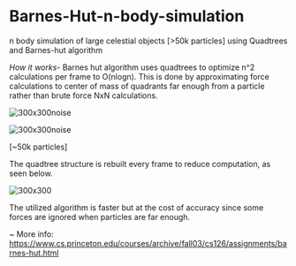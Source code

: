 # Barnes-Hut-n-body-simulation
n body simulation of large celestial objects [>50k particles] using Quadtrees and Barnes-hut algorithm

*How it works-*
Barnes hut algorithm uses quadtrees to optimize n^2 calculations per frame to O(nlogn). 
This is done by approximating force calculations to center of mass of quadrants far enough from a particle rather than brute force NxN calculations.


![300x300noise](https://github.com/satmxd/Barnes-Hut-n-body-simulation/assets/122893966/1eda015b-3717-4d27-8632-f54b618c3374)


![300x300noise](https://github.com/satmxd/Barnes-Hut-n-body-simulation/assets/122893966/69106b9e-7ba2-4c39-98a9-a4e9f47b86f9)  

[~50k particles]



The quadtree structure is rebuilt every frame to reduce computation, as seen below.

![300x300](https://github.com/satmxd/Barnes-Hut-n-body-simulation/assets/122893966/4ad7941c-eebf-46ae-8828-8fe9a3d9d957)



The utilized algorithm is faster but at the cost of accuracy since some forces are ignored when particles are far enough.


~ More info:
https://www.cs.princeton.edu/courses/archive/fall03/cs126/assignments/barnes-hut.html
